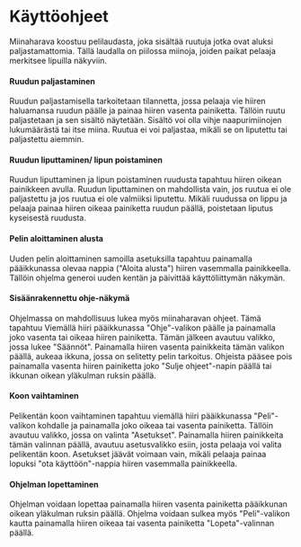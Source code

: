 # Käyttöohjeet

Miinaharava koostuu pelilaudasta, joka sisältää ruutuja jotka ovat aluksi paljastamattomia. Tällä laudalla on piilossa miinoja,
joiden paikat pelaaja merkitsee lipuilla näkyviin. 
<br/>
#### Ruudun paljastaminen
Ruudun paljastamisella tarkoitetaan tilannetta, jossa pelaaja vie hiiren haluamansa ruudun päälle ja painaa hiiren vasenta 
painiketta. Tällöin ruutu paljastetaan ja sen sisältö näytetään. Sisältö voi olla vihje naapurimiinojen lukumäärästä tai 
itse miina. Ruutua ei voi paljastaa, mikäli se on liputettu tai paljastettu aiemmin.
<br/>
#### Ruudun liputtaminen/ lipun poistaminen
Ruudun liputtaminen ja lipun poistaminen ruudusta tapahtuu hiiren oikean painikkeen avulla. Ruudun liputtaminen on mahdollista
vain, jos ruutua ei ole paljastettu ja jos ruutua ei ole valmiiksi liputettu. Mikäli ruudussa on lippu ja pelaaja painaa 
hiiren oikeaa painiketta ruudun päällä, poistetaan liputus kyseisestä ruudusta.
<br/>
#### Pelin aloittaminen alusta
Uuden pelin aloittaminen samoilla asetuksilla tapahtuu painamalla pääikkunassa olevaa nappia ("Aloita alusta") hiiren vasemmalla
painikkeella. Tällöin ohjelma generoi uuden kentän ja päivittää käyttöliittymän näkymän.
<br/>
#### Sisäänrakennettu ohje-näkymä
Ohjelmassa on mahdollisuus lukea myös miinaharavan ohjeet. Tämä tapahtuu Viemällä hiiri pääikkunassa "Ohje"-valikon päälle
ja painamalla joko vasenta tai oikeaa hiiren painiketta. Tämän jälkeen avautuu valikko, jossa lukee "Säännöt". Painamalla hiiren vasenta 
painikkeita tämän valikon päällä, aukeaa ikkuna, jossa on selitetty pelin tarkoitus. Ohjeista pääsee pois painamalla vasenta
hiiren painiketta joko "Sulje ohjeet"-napin päällä tai ikkunan oikean yläkulman ruksin päällä.
<br/>
#### Koon vaihtaminen
Pelikentän koon vaihtaminen tapahtuu viemällä hiiri pääikkunassa "Peli"-valikon kohdalle ja painamalla joko oikeaa tai
vasenta painiketta. Tällöin avautuu valikko, jossa on valinta "Asetukset". Painamalla hiiren painikkeita tämän valinnan 
päällä, avautuu asetusvalikko esiin, josta pelaaja voi valita pelikentän koon. Asetukset jäävät voimaan vain, mikäli 
pelaaja painaa lopuksi "ota käyttöön"-nappia hiiren vasemmalla painikkeella.
<br/>
#### Ohjelman lopettaminen
Ohjelman voidaan lopettaa painamalla hiiren vasenta painiketta pääikkunan oikean yläkulman ruksin päällä. Ohjelma voidaan
sulkea myös "Peli"-valikon kautta painamalla hiiren oikeaa tai vasenta painiketta "Lopeta"-valinnan päällä.


